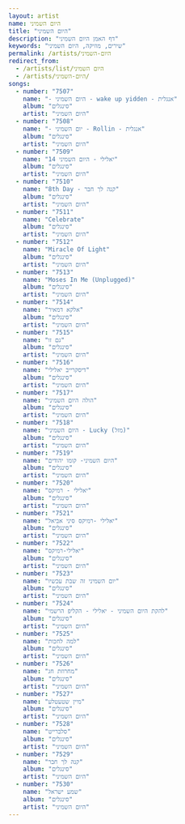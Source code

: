 ```yaml
---
layout: artist
name: היום השמיני
title: "היום השמיני"
description: "דף האמן היום השמיני"
keywords: "שירים, מוזיקה, היום השמיני"
permalink: /artists/היום-השמיני
redirect_from:
  - /artists/list/היום השמיני
  - /artists/היום-השמיני/
songs:
  - number: "7507"
    name: "- היום השמיני - wake up yidden - אנגלית"
    album: "סינגלים"
    artist: "היום השמיני"
  - number: "7508"
    name: "- יום השמיני - Rollin - אנגלית"
    album: "סינגלים"
    artist: "היום השמיני"
  - number: "7509"
    name: "14 יאלילי - היום השמיני"
    album: "סינגלים"
    artist: "היום השמיני"
  - number: "7510"
    name: "8th Day - קנה לך חבר"
    album: "סינגלים"
    artist: "היום השמיני"
  - number: "7511"
    name: "Celebrate"
    album: "סינגלים"
    artist: "היום השמיני"
  - number: "7512"
    name: "Miracle Of Light"
    album: "סינגלים"
    artist: "היום השמיני"
  - number: "7513"
    name: "Moses In Me (Unplugged)"
    album: "סינגלים"
    artist: "היום השמיני"
  - number: "7514"
    name: "אלקא דמאיר"
    album: "סינגלים"
    artist: "היום השמיני"
  - number: "7515"
    name: "גם זו"
    album: "סינגלים"
    artist: "היום השמיני"
  - number: "7516"
    name: "דיסקרייב יאלילי"
    album: "סינגלים"
    artist: "היום השמיני"
  - number: "7517"
    name: "הולה היום השמיני"
    album: "סינגלים"
    artist: "היום השמיני"
  - number: "7518"
    name: "היום השמיני - Lucky (מזל)"
    album: "סינגלים"
    artist: "היום השמיני"
  - number: "7519"
    name: "היום השמיני- קומו יהודים"
    album: "סינגלים"
    artist: "היום השמיני"
  - number: "7520"
    name: "יאלילי - רמיקס"
    album: "סינגלים"
    artist: "היום השמיני"
  - number: "7521"
    name: "יאלילי -רמיקס סיני אביאל"
    album: "סינגלים"
    artist: "היום השמיני"
  - number: "7522"
    name: "יאלילי-רמיקס"
    album: "סינגלים"
    artist: "היום השמיני"
  - number: "7523"
    name: "יום השמיני זה שבת עכשיו"
    album: "סינגלים"
    artist: "היום השמיני"
  - number: "7524"
    name: "להקת היום השמיני - יאלילי - הקליפ הרשמי"
    album: "סינגלים"
    artist: "היום השמיני"
  - number: "7525"
    name: "למה לחכות"
    album: "סינגלים"
    artist: "היום השמיני"
  - number: "7526"
    name: "מחרוזת חג"
    album: "סינגלים"
    artist: "היום השמיני"
  - number: "7527"
    name: "מיין שטעטלע"
    album: "סינגלים"
    artist: "היום השמיני"
  - number: "7528"
    name: "סלברייט"
    album: "סינגלים"
    artist: "היום השמיני"
  - number: "7529"
    name: "קנה לך חבר"
    album: "סינגלים"
    artist: "היום השמיני"
  - number: "7530"
    name: "שמע ישראל"
    album: "סינגלים"
    artist: "היום השמיני"
---
```

